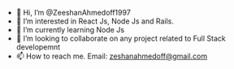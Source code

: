 - 👋 Hi, I’m @ZeeshanAhmedoff1997
- 👀 I’m interested in React Js, Node Js and Rails.
- 🌱 I’m currently learning Node Js
- 💞️ I’m looking to collaborate on any project related to Full Stack developemnt
- 📫 How to reach me. Email: zeshanahmedoff@gmail.com

<!---
ZeeshanAhmedoff1997/ZeeshanAhmedoff1997 is a ✨ special ✨ repository because its `README.md` (this file) appears on your GitHub profile.
You can click the Preview link to take a look at your changes.
--->
